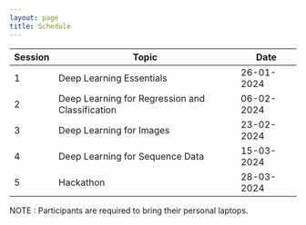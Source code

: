 ```yaml
---
layout: page
title: Schedule
---
```



| Session | Topic                                           | Date       |
|---------|-------------------------------------------------|------------|
| 1       | Deep Learning Essentials                        | 26-01-2024 |
| 2       | Deep Learning for Regression and Classification | 06-02-2024 |
| 3       | Deep Learning for Images                        | 23-02-2024 |
| 4       | Deep Learning for Sequence Data                 | 15-03-2024 |
| 5       | Hackathon                                       | 28-03-2024 |


NOTE : Participants are required to bring their personal laptops.
  
